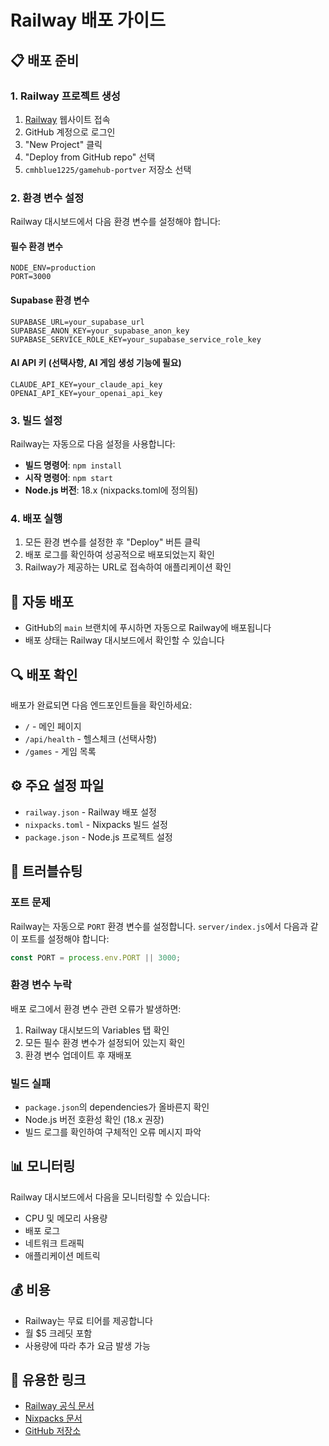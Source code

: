 # Railway 배포 가이드

## 📋 배포 준비

### 1. Railway 프로젝트 생성
1. [Railway](https://railway.app) 웹사이트 접속
2. GitHub 계정으로 로그인
3. "New Project" 클릭
4. "Deploy from GitHub repo" 선택
5. `cmhblue1225/gamehub-portver` 저장소 선택

### 2. 환경 변수 설정
Railway 대시보드에서 다음 환경 변수를 설정해야 합니다:

#### 필수 환경 변수
```
NODE_ENV=production
PORT=3000
```

#### Supabase 환경 변수
```
SUPABASE_URL=your_supabase_url
SUPABASE_ANON_KEY=your_supabase_anon_key
SUPABASE_SERVICE_ROLE_KEY=your_supabase_service_role_key
```

#### AI API 키 (선택사항, AI 게임 생성 기능에 필요)
```
CLAUDE_API_KEY=your_claude_api_key
OPENAI_API_KEY=your_openai_api_key
```

### 3. 빌드 설정
Railway는 자동으로 다음 설정을 사용합니다:
- **빌드 명령어**: `npm install`
- **시작 명령어**: `npm start`
- **Node.js 버전**: 18.x (nixpacks.toml에 정의됨)

### 4. 배포 실행
1. 모든 환경 변수를 설정한 후 "Deploy" 버튼 클릭
2. 배포 로그를 확인하여 성공적으로 배포되었는지 확인
3. Railway가 제공하는 URL로 접속하여 애플리케이션 확인

## 🚀 자동 배포
- GitHub의 `main` 브랜치에 푸시하면 자동으로 Railway에 배포됩니다
- 배포 상태는 Railway 대시보드에서 확인할 수 있습니다

## 🔍 배포 확인
배포가 완료되면 다음 엔드포인트들을 확인하세요:
- `/` - 메인 페이지
- `/api/health` - 헬스체크 (선택사항)
- `/games` - 게임 목록

## ⚙️ 주요 설정 파일
- `railway.json` - Railway 배포 설정
- `nixpacks.toml` - Nixpacks 빌드 설정
- `package.json` - Node.js 프로젝트 설정

## 🐛 트러블슈팅

### 포트 문제
Railway는 자동으로 `PORT` 환경 변수를 설정합니다.
`server/index.js`에서 다음과 같이 포트를 설정해야 합니다:
```javascript
const PORT = process.env.PORT || 3000;
```

### 환경 변수 누락
배포 로그에서 환경 변수 관련 오류가 발생하면:
1. Railway 대시보드의 Variables 탭 확인
2. 모든 필수 환경 변수가 설정되어 있는지 확인
3. 환경 변수 업데이트 후 재배포

### 빌드 실패
- `package.json`의 dependencies가 올바른지 확인
- Node.js 버전 호환성 확인 (18.x 권장)
- 빌드 로그를 확인하여 구체적인 오류 메시지 파악

## 📊 모니터링
Railway 대시보드에서 다음을 모니터링할 수 있습니다:
- CPU 및 메모리 사용량
- 배포 로그
- 네트워크 트래픽
- 애플리케이션 메트릭

## 💰 비용
- Railway는 무료 티어를 제공합니다
- 월 $5 크레딧 포함
- 사용량에 따라 추가 요금 발생 가능

## 🔗 유용한 링크
- [Railway 공식 문서](https://docs.railway.app)
- [Nixpacks 문서](https://nixpacks.com)
- [GitHub 저장소](https://github.com/cmhblue1225/gamehub-portver)

